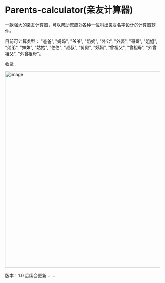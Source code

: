 # Parents-calculator(亲友计算器)
一款强大的亲友计算器，可以帮助您应对各种一位叫出亲友名字设计的计算器软件。


目前可计算类型： "爸爸", "妈妈", "爷爷", "奶奶", "外公", "外婆", "哥哥", "姐姐", "弟弟", "妹妹", "姑姑", "伯伯", "叔叔", "舅舅", "姨妈", "曾祖父", "曾祖母", "外曾祖父", "外曾祖母"。


收录：


<img width="553" height="639" alt="image" src="https://github.com/user-attachments/assets/1d2ec680-2b90-4e1e-b595-7febd94c5871" />



版本：1.0
后续会更新... ...
